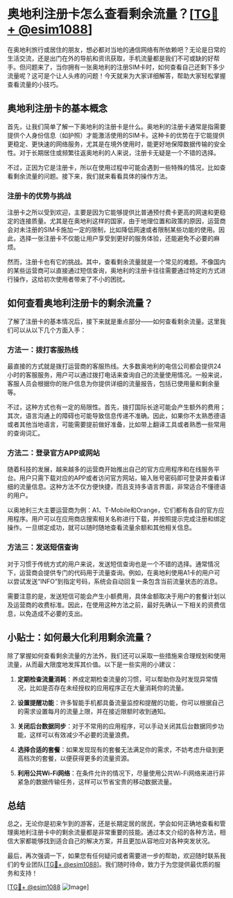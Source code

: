 # 奥地利注册卡怎么查看剩余流量？[[TG💪+ @esim1088](https://t.me/s/esim1088)]

在奥地利旅行或居住的朋友，想必都对当地的通信网络有所依赖吧？无论是日常的生活交流，还是出门在外的导航和资讯获取，手机流量都是我们不可或缺的好帮手。但问题来了，当你拥有一张奥地利的注册SIM卡时，如何查看自己还剩下多少流量呢？这可是个让人头疼的问题！今天就来为大家详细解答，帮助大家轻松掌握查看流量的小技巧。

## 奥地利注册卡的基本概念

首先，让我们简单了解一下奥地利的注册卡是什么。奥地利的注册卡通常是指需要提供个人身份信息（如护照）才能激活使用的SIM卡。这种卡的优势在于它能提供更稳定、更快速的网络服务，尤其是在境外使用时，能更好地保障数据传输的安全性。对于长期居住或频繁往返奥地利的人来说，注册卡无疑是一个不错的选择。

不过，正因为它是注册卡，所以在使用过程中可能会遇到一些特殊的情况，比如查看剩余流量的问题。接下来，我们就来看看具体的操作方法。

### 注册卡的优势与挑战

注册卡之所以受到欢迎，主要是因为它能够提供比普通预付费卡更高的网速和更稳定的连接质量。尤其是在奥地利这样的国家，由于地理位置和政策的原因，运营商会对未注册的SIM卡施加一定的限制，比如降低网速或者限制某些功能的使用。因此，选择一张注册卡不仅能让用户享受到更好的服务体验，还能避免不必要的麻烦。

然而，注册卡也有它的挑战。其中，查看剩余流量就是一个常见的难题。不像国内的某些运营商可以直接通过短信查询，奥地利的注册卡往往需要通过特定的方式进行操作，这给初次使用者带来了不小的困扰。

## 如何查看奥地利注册卡的剩余流量？

了解了注册卡的基本情况后，接下来就是重点部分——如何查看剩余流量。这里我们可以从以下几个方面入手：

### 方法一：拨打客服热线

最直接的方式就是拨打运营商的客服热线。大多数奥地利的电信公司都会提供24小时的客服服务，用户可以通过拨打电话来查询自己的流量使用情况。一般来说，客服人员会根据你的账户信息为你提供详细的流量报告，包括已使用量和剩余量等。

不过，这种方式也有一定的局限性。首先，拨打国际长途可能会产生额外的费用；其次，语言沟通上的障碍也可能导致信息传递不准确。因此，如果你不太熟悉德语或者其他当地语言，可能需要提前做好准备，比如带上翻译工具或者熟悉一些常用的查询词汇。

### 方法二：登录官方APP或网站

随着科技的发展，越来越多的运营商开始推出自己的官方应用程序和在线服务平台。用户只需下载对应的APP或者访问官方网站，输入账号密码即可登录并查看详细的流量信息。这种方法不仅方便快捷，而且支持多语言界面，非常适合不懂德语的用户。

以奥地利三大主要运营商为例：A1、T-Mobile和Orange，它们都有各自的官方应用程序。用户可以在应用商店搜索相关名称进行下载，并按照提示完成注册和绑定操作。一旦绑定成功，就可以随时随地查看流量余额和其他相关信息。

### 方法三：发送短信查询

对于习惯于传统方式的用户来说，发送短信查询也是一个不错的选择。通常情况下，运营商会提供专门的代码用于流量查询。例如，在奥地利使用A1卡的用户可以尝试发送“INFO”到指定号码，系统会自动回复一条包含当前流量状态的消息。

需要注意的是，发送短信可能会产生小额费用，具体金额取决于用户的套餐计划以及运营商的收费标准。因此，在使用这种方法之前，最好先确认一下相关的资费信息，以免造成不必要的支出。

## 小贴士：如何最大化利用剩余流量？

除了掌握如何查看剩余流量的方法外，我们还可以采取一些措施来合理规划和使用流量，从而最大限度地发挥其价值。以下是一些实用的小建议：

1. **定期检查流量消耗**：养成定期检查流量的习惯，可以帮助你及时发现异常情况，比如是否存在未经授权的应用程序正在大量消耗你的流量。
   
2. **设置提醒功能**：许多智能手机都具备流量监控和提醒的功能，你可以根据自己的需求设置每月的流量上限，并在接近限额时收到通知。

3. **关闭后台数据同步**：对于不常用的应用程序，可以手动关闭其后台数据同步功能，这样可以有效减少不必要的流量浪费。

4. **选择合适的套餐**：如果发现现有的套餐无法满足你的需求，不妨考虑升级到更高档次的套餐，以便获得更多的流量资源。

5. **利用公共Wi-Fi网络**：在条件允许的情况下，尽量使用公共Wi-Fi网络来进行非紧急的数据传输任务，这样可以节省宝贵的移动数据流量。

## 总结

总之，无论你是初来乍到的游客，还是长期定居的居民，学会如何正确地查看和管理奥地利注册卡中的剩余流量都是非常重要的技能。通过本文介绍的各种方法，相信大家都能够找到适合自己的解决方案，并且更加从容地应对各种突发状况。

最后，再次强调一下，如果您有任何疑问或者需要进一步的帮助，欢迎随时联系我们的专业团队[[TG💪+ @esim1088](https://t.me/s/esim1088)]。我们随时待命，致力于为您提供最优质的服务和支持！

[[TG💪+ @esim1088](https://t.me/s/esim1088) ![Image](https://i.postimg.cc/4NQfJmqS/Snipaste-2025-05-13-00-14-12.png)]
